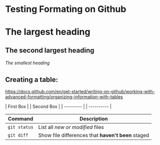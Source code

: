 # Testing Formating on Github

# The largest heading
## The second largest heading
###### The smallest heading


## Creating a table:

https://docs.github.com/en/get-started/writing-on-github/working-with-advanced-formatting/organizing-information-with-tables


| First Box | | Second Box |
| --------- | | ---------- |



| Command | Description |
| --- | --- |
| `git status` | List all *new or modified* files |
| `git diff` | Show file differences that **haven't been** staged |
